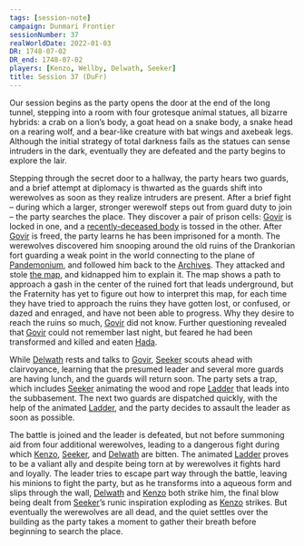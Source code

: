 ```yaml
---
tags: [session-note]
campaign: Dunmari Frontier
sessionNumber: 37
realWorldDate: 2022-01-03
DR: 1748-07-02
DR_end: 1748-07-02
players: [Kenzo, Wellby, Delwath, Seeker]
title: Session 37 (DuFr)
---
```


Our session begins as the party opens the door at the end of the long tunnel, stepping into a room with four grotesque animal statues, all bizarre hybrids: a crab on a lion’s body, a goat head on a snake body, a snake head on a rearing wolf, and a bear-like creature with bat wings and axebeak legs. Although the initial strategy of total darkness fails as the statues can sense intruders in the dark, eventually they are defeated and the party begins to explore the lair.

Stepping through the secret door to a hallway, the party hears two guards, and a brief attempt at diplomacy is thwarted as the guards shift into werewolves as soon as they realize intruders are present. After a brief fight – during which a larger, stronger werewolf steps out from guard duty to join – the party searches the place. They discover a pair of prison cells: [Govir](<../../../people/dunmari/govir.md>) is locked in one, and a [recently-deceased body](<../../../people/dunmari/hada.md>) is tossed in the other. After [Govir](<../../../people/dunmari/govir.md>) is freed, the party learns he has been imprisoned for a month. The werewolves discovered him snooping around the old ruins of the Drankorian fort guarding a weak point in the world connecting to the plane of [Pandemonium](<../../../cosmology/multiverse/spiritual-realms/primal-realms/pandemonium.md>), and followed him back to the [Archives](<../../../gazetteer/greater-dunmar/realms/dunmar/central-dunmar/tokra/archives.md>). They attacked and stole [the map](<../treasure/treasure-from-tokra/dunmari-map-of-pandemonium-ruins.md>), and kidnapped him to explain it. The map shows a path to approach a gash in the center of the ruined fort that leads underground, but the Fraternity has yet to figure out how to interpret this map, for each time they have tried to approach the ruins they have gotten lost, or confused, or dazed and enraged, and have not been able to progress. Why they desire to reach the ruins so much, [Govir](<../../../people/dunmari/govir.md>) did not know. Further questioning revealed that [Govir](<../../../people/dunmari/govir.md>) could not remember last night, but feared he had been transformed and killed and eaten [Hada](<../../../people/dunmari/hada.md>).

While [Delwath](<../../../people/pcs/dunmar-fellowship/delwath.md>) rests and talks to [Govir](<../../../people/dunmari/govir.md>), [Seeker](<../../../people/pcs/dunmar-fellowship/seeker.md>) scouts ahead with clairvoyance, learning that the presumed leader and several more guards are having lunch, and the guards will return soon. The party sets a trap, which includes [Seeker](<../../../people/pcs/dunmar-fellowship/seeker.md>) animating the wood and rope [Ladder](<../../../people/pcs/dunmar-fellowship/companions/ladder.md>) that leads into the subbasement. The next two guards are dispatched quickly, with the help of the animated [Ladder](<../../../people/pcs/dunmar-fellowship/companions/ladder.md>), and the party decides to assault the leader as soon as possible. 

The battle is joined and the leader is defeated, but not before summoning aid from four additional werewolves, leading to a dangerous fight during which [Kenzo](<../../../people/pcs/dunmar-fellowship/kenzo.md>), [Seeker](<../../../people/pcs/dunmar-fellowship/seeker.md>), and [Delwath](<../../../people/pcs/dunmar-fellowship/delwath.md>) are bitten. The animated [Ladder](<../../../people/pcs/dunmar-fellowship/companions/ladder.md>) proves to be a valiant ally and despite being torn at by werewolves it fights hard and loyally. The leader tries to escape part way through the battle, leaving his minions to fight the party, but as he transforms into a aqueous form and slips through the wall, [Delwath](<../../../people/pcs/dunmar-fellowship/delwath.md>) and [Kenzo](<../../../people/pcs/dunmar-fellowship/kenzo.md>) both strike him, the final blow being dealt from [Seeker](<../../../people/pcs/dunmar-fellowship/seeker.md>)’s runic inspiration exploding as [Kenzo](<../../../people/pcs/dunmar-fellowship/kenzo.md>) strikes. But eventually the werewolves are all dead, and the quiet settles over the building as the party takes a moment to gather their breath before beginning to search the place.